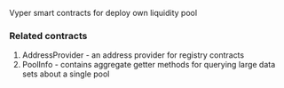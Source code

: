 Vyper smart contracts for deploy own liquidity pool

### Related contracts
1. AddressProvider - an address provider for registry contracts
2. PoolInfo - contains aggregate getter methods for querying large data sets about a single pool